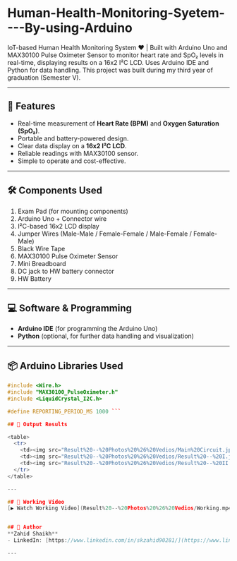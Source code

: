 # Human-Health-Monitoring-Syetem----By-using-Arduino
IoT-based Human Health Monitoring System ❤️ | Built with Arduino Uno and MAX30100 Pulse Oximeter Sensor to monitor heart rate and SpO₂ levels in real-time, displaying results on a 16x2 I²C LCD. Uses Arduino IDE and Python for data handling. This project was built during my third year of graduation (Semester V).

---

## 📌 Features
- Real-time measurement of **Heart Rate (BPM)** and **Oxygen Saturation (SpO₂)**.
- Portable and battery-powered design.
- Clear data display on a **16x2 I²C LCD**.
- Reliable readings with MAX30100 sensor.
- Simple to operate and cost-effective.

---

## 🛠️ Components Used
1. Exam Pad (for mounting components)
2. Arduino Uno + Connector wire
3. I²C-based 16x2 LCD display
4. Jumper Wires (Male-Male / Female-Female / Male-Female / Female-Male)
5. Black Wire Tape
6. MAX30100 Pulse Oximeter Sensor
7. Mini Breadboard
8. DC jack to HW battery connector
9. HW Battery

---

## 💻 Software & Programming
- **Arduino IDE** (for programming the Arduino Uno)
- **Python** (optional, for further data handling and visualization)

---

## 📦 Arduino Libraries Used
```cpp
#include <Wire.h>
#include "MAX30100_PulseOximeter.h"
#include <LiquidCrystal_I2C.h>

#define REPORTING_PERIOD_MS 1000 ```

## 📸 Output Results

<table>
  <tr>
    <td><img src="Result%20--%20Photos%20%26%20Vedios/Main%20Circuit.jpg" width="300"/></td>
    <td><img src="Result%20--%20Photos%20%26%20Vedios/Result%20--%20I.jpg" width="300"/></td>
    <td><img src="Result%20--%20Photos%20%26%20Vedios/Result%20--%20II.jpg" width="300"/></td>
  </tr>
</table>

---

## 🎥 Working Video
[▶ Watch Working Video](Result%20--%20Photos%20%26%20Vedios/Working.mp4)


## 👤 Author
**Zahid Shaikh**  
- LinkedIn: [https://www.linkedin.com/in/skzahid90281/](https://www.linkedin.com/in/skzahid90281/)

---

